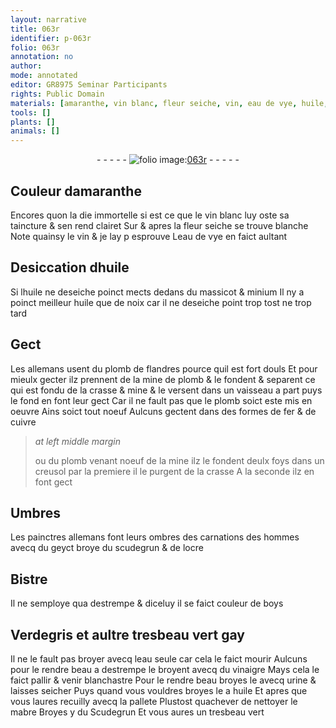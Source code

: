 ```yaml
---
layout: narrative
title: 063r
identifier: p-063r
folio: 063r
annotation: no
author:
mode: annotated
editor: GR8975 Seminar Participants
rights: Public Domain
materials: [amaranthe, vin blanc, fleur seiche, vin, eau de vye, huile, massicot, minium, huile que de noix, plomb de flandres, mine, plomb, fer, cuivre, geyct, scudegrun, ocre, Bistre, boys, Verdegris, eau, vinaigre, urine, mabre, Scudegrun]
tools: []
plants: []
animals: []
---
```


<div class="folio" align="center">- - - - - <a href="http://gallica.bnf.fr/ark:/12148/btv1b10500001g/f131.image" target="_blank"><img src="https://cu-mkp.github.io/2017-workshop-edition/assets/photo-icon.png" alt="folio image: " style="display:inline-block; margin-bottom:-3px;"/>063r</a> - - - - - </div>    

## Couleur d<span class="m">amaranthe</span>

 
Encores quon la die immortelle si est ce que le <span class="m">vin blanc</span> luy oste sa taincture & sen rend clairet Sur & apres la <span class="m">fleur seiche</span> se trouve blanche Note quainsy le <span class="m">vin</span> & je lay p esprouve L<span class="m">eau de vye</span> en faict aultant
    

## Desiccation d<span class="m">huile</span>

 
Si l<span class="m">huile</span> ne deseiche poinct mects dedans du <span class="m">massicot</span> & <span class="m">minium</span> Il ny a poinct meilleur <span class="m">huile que de noix</span> car il ne deseiche point trop tost ne trop tard
    

## Gect

 
Les <span class="pl">allemans</span> usent du <span class="m">plomb de <span class="pl">flandres</span></span> pource quil est fort douls Et pour mieulx gecter ilz prennent de la <span class="m">mine</span> de <span class="m">plomb</span> & le fondent & separent ce qui est fondu de la crasse & <span class="m">mine</span> & le versent dans un vaisseau a part puys le fond en font leur gect Car il ne fault pas que le <span class="m">plomb</span> soict este mis en oeuvre Ains soict tout noeuf Aulcuns gectent dans des formes de <span class="m">fer</span> & de <span class="m">cuivre</span>
 
> *at left middle margin*
> 
>   ou du <span class="m">plomb</span> venant noeuf de la <span class="m">mine</span> ilz le fondent deulx foys dans un creusol par la premiere il le purgent de la crasse A la seconde ilz en font gect
    

## Umbres

 
Les <span class="pro">painctres</span> <span class="pl">allemans</span> font leurs ombres des carnations des hommes avecq du <span class="m">geyct</span> broye du <span class="m">scudegrun</span> & de l<span class="m">ocre</span>
    

## <span class="m">Bistre</span>

 
Il ne semploye qua destrempe & diceluy il se faict couleur de <span class="m">boys</span>
    

## <span class="m">Verdegris</span> et aultre tresbeau vert gay

 
Il ne le fault pas broyer avecq l<span class="m">eau</span> seule car cela le faict mourir Aulcuns pour le rendre beau a destrempe le broyent avecq du <span class="m">vinaigre</span> Mays cela le faict pallir & venir blanchastre Pour le rendre beau broyes le avecq <span class="m">urine</span> & laisses seicher Puys quand vous vouldres broyes le a <span class="m">huile</span> Et apres que vous laures recuilly avecq la pallete Plustost quachever de nettoyer le <span class="m">mabre</span> Broyes y du <span class="m">Scudegrun</span> Et vous aures un tresbeau vert
 